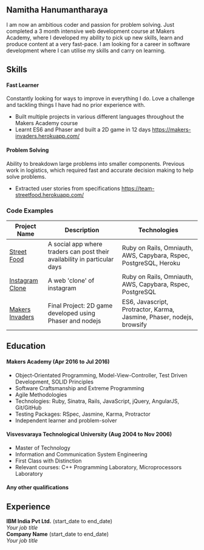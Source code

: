 ## Namitha Hanumantharaya

I am now an ambitious coder and passion for problem solving. Just completed a 3 month intensive web development course at Makers Academy, where I developed my ability to pick up new skills, learn and produce content at a very fast-pace. I am looking for a career in software development where I can utilise my skills and carry on learning.

## Skills

#### Fast Learner

Constantly looking for ways to improve in everything I do. Love a challenge and tackling things I have had no prior experience with.

- Built multiple projects in various different languages throughout the Makers Academy course
- Learnt ES6 and Phaser and built a 2D game in 12 days https://makers-invaders.herokuapp.com/

#### Problem Solving

Ability to breakdown large problems into smaller components. Previous work in logistics, which required fast and accurate decision making to help solve problems. 

- Extracted user stories from specifications https://team-streetfood.herokuapp.com/

### Code Examples

| Project Name        | Description         | Technologies        |
|-------------------------|-------------------------|-------------------------|
| [Street Food](https://github.com/hnamitha1/streetFood)| A social app where traders can post their availability in particular days | Ruby on Rails, Omniauth, AWS, Capybara, Rspec, PostgreSQL, Heroku |
| [Instagram Clone](https://github.com/hnamitha1/Photogram) | A web 'clone' of instagram                                                        | Ruby on Rails, Omniauth, AWS, Capybara, Rspec, PostgreSQL                    |
| [Makers Invaders](https://github.com/hnamitha1/final-project-makers)               | Final Project: 2D game developed using Phaser and nodejs                                                          | ES6, Javascript, Protractor, Karma, Jasmine, Phaser, nodejs, browsify               |


## Education

#### Makers Academy (Apr 2016 to Jul 2016)

- Object-Orientated Programming, Model-View-Controller, Test Driven Development, SOLID Principles
- Software Craftsmanship and Extreme Programming
- Agile Methodologies
- Technologies: Ruby, Sinatra, Rails, JavaScript, jQuery, AngularJS, Git/GitHub
- Testing Packages: RSpec, Jasmine, Karma, Protractor
- Independent learner and problem-solver

#### Visvesvaraya Technological University (Aug 2004 to Nov 2006)

- Master of Technology
- Information and Communication System Engineering
- First Class with Distinction
- Relevant courses: C++ Programming Laboratory, Microprocessors Laboratory

#### Any other qualifications

## Experience

**IBM India Pvt Ltd.** (start_date to end_date)    
*Your job title*  
**Company Name** (start_date to end_date)   
*Your job title*  
